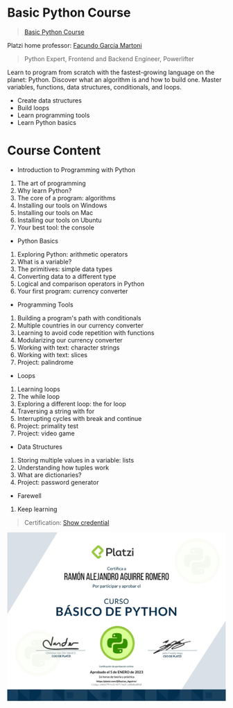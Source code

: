 # Basic Python Course

> <a href="https://platzi.com/cursos/python-basico/">Basic Python Course</a>

Platzi home professor: <a href="https://github.com/facmartoni">Facundo García Martoni</a>

> Python Expert, Frontend and Backend Engineer, Powerlifter

Learn to program from scratch with the fastest-growing language on the planet: Python. Discover what an algorithm is and how to build one. Master variables, functions, data structures, conditionals, and loops.

- Create data structures
- Build loops
- Learn programming tools
- Learn Python basics

# Course Content

- Introduction to Programming with Python

1. The art of programming
2. Why learn Python?
3. The core of a program: algorithms
4. Installing our tools on Windows
5. Installing our tools on Mac
6. Installing our tools on Ubuntu
7. Your best tool: the console

- Python Basics

1. Exploring Python: arithmetic operators
2. What is a variable?
3. The primitives: simple data types
4. Converting data to a different type
5. Logical and comparison operators in Python
6. Your first program: currency converter

- Programming Tools

1. Building a program's path with conditionals
2. Multiple countries in our currency converter
3. Learning to avoid code repetition with functions
4. Modularizing our currency converter
5. Working with text: character strings
6. Working with text: slices
7. Project: palindrome

- Loops

1. Learning loops
2. The while loop
3. Exploring a different loop: the for loop
4. Traversing a string with for
5. Interrupting cycles with break and continue
6. Project: primality test
7. Project: video game

- Data Structures

1. Storing multiple values in a variable: lists
2. Understanding how tuples work
3. What are dictionaries?
4. Project: password generator

- Farewell

1. Keep learning

> <span>Certification: <a href="https://platzi.com/p/RayLex_Aguirre/curso/1937-python-basico/diploma/detalle/">Show credential</a></span>

![Certificate](img/diploma-python-basico.jpg)
